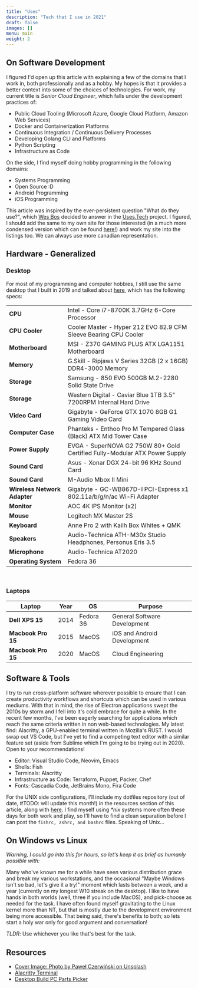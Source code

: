 ```yaml
---
title: "Uses"
description: "Tech that I use in 2021"
draft: false
images: []
menu: main
weight: 2
---
```


## On Software Development

I figured I'd open up this article with explaining a few of the domains that I work in, both professionally and as a hobby. My hopes is that it provides a better context into some of the choices of technologies. For work, my current title is _Senior Cloud Engineer_, which falls under the development practices of:

- Public Cloud Tooling (Microsoft Azure, Google Cloud Platform, Amazon Web Services)
- Docker and Containerization Platforms
- Continuous Integration / Continuous Delivery Processes
- Developing Golang CLI and Platforms
- Python Scripting
- Infrastructure as Code

On the side, I find myself doing hobby programming in the following domains:

- Systems Programming
- Open Source :D
- Android Programming
- iOS Programming


This article was inspired by the ever-persistent question "What do they use?", which [Wes Bos](https://twitter/wesbos) decided to answer in the [Uses.Tech](https://uses.tech/) project. I figured, I should add the same to my own site for those interested (in a much more condensed version which can be found [here!](/uses)) and work my site into the listings too. We can always use more canadian representation.

## Hardware - Generalized

### Desktop

For most of my programming and computer hobbies, I still use the same desktop that I built in 2019 and talked about [here](/article/what-i-ve-done-differently-this-summer/), which has the following specs:

|                              |                                                                            |
| ---------------------------- | -------------------------------------------------------------------------- |
| **CPU**                      | Intel - Core i7-8700K 3.7GHz 6-Core Processor                              |
| **CPU Cooler**               | Cooler Master - Hyper 212 EVO 82.9 CFM Sleeve Bearing CPU Cooler           |
| **Motherboard**              | MSI - Z370 GAMING PLUS ATX LGA1151 Motherboard                             |
| **Memory**                   | G.Skill - Ripjaws V Series 32GB (2 x 16GB) DDR4-3000 Memory                |
| **Storage**                  | Samsung - 850 EVO 500GB M.2-2280 Solid State Drive                         |
| **Storage**                  | Western Digital - Caviar Blue 1TB 3.5" 7200RPM Internal Hard Drive         |
| **Video Card**               | Gigabyte - GeForce GTX 1070 8GB G1 Gaming Video Card                       |
| **Computer Case**            | Phanteks - Enthoo Pro M Tempered Glass (Black) ATX Mid Tower Case          |
| **Power Supply**             | EVGA - SuperNOVA G2 750W 80+ Gold Certified Fully-Modular ATX Power Supply |
| **Sound Card**               | Asus - Xonar DGX 24-bit 96 KHz Sound Card                                  |
| **Sound Card**               | M-Audio Mbox II Mini                                                       |
| **Wireless Network Adapter** | Gigabyte - GC-WB867D-I PCI-Express x1 802.11a/b/g/n/ac Wi-Fi Adapter       |
| **Monitor**                  | AOC 4K IPS Monitor (x2)                                                    |
| **Mouse**                    | Logitech MX Master 2S                                                      |
| **Keyboard**                 | Anne Pro 2 with Kailh Box Whites + QMK                                     |
| **Speakers**                 | Audio-Technica ATH-M30x Studio Headphones, Personus Eris 3.5               |
| **Microphone**               | Audio-Technica AT2020                                                      |
| **Operating System**         | Fedora 36                                                                  |

<br />

### Laptops

| Laptop             | Year | OS        | Purpose                      |
| ------------------ | ---- | --------- | ---------------------------- |
| **Dell XPS 15**    | 2014 | Fedora 36 | General Software Development |
| **Macbook Pro 15** | 2015 | MacOS     | iOS and Android Development  |
| **Macbook Pro 15** | 2020 | MacOS     | Cloud Engineering            |

## Software & Tools

I try to run cross-platform software wherever possible to ensure that I can create productivity workflows and shortcuts which can be used in various mediums. With that in mind, the rise of Electron applications swept the 2010s by storm and I fell into it's cold embrace for quite a while. In the recent few months, I've been eagerly searching for applications which reach the same criteria written in non web-based technologies. My latest find: Alacritty, a GPU-enabled terminal written in Mozilla's RUST. I would swap out VS Code, but I've yet to find a competing text editor with a similar feature set (aside from Sublime which I'm going to be trying out in 2020). Open to your recommendations!

- Editor: Visual Studio Code, Neovim, Emacs
- Shells: Fish
- Terminals: Alacritty
- Infrastructure as Code: Terraform, Puppet, Packer, Chef
- Fonts: Cascadia Code, JetBrains Mono, Fira Code

For the UNIX side configurations, I'll include my dotfiles repository (out of date, #TODO: will update this month!) in the resources section of this article, along with [here](https://github.com/raygervais/dotfiles). I find myself using _\*nix_ systems more often these days for both work and play, so I'll have to find a clean separation before I can post the `fishrc, zshrc, and bashrc` files. Speaking of Unix...

## On Windows vs Linux

_Warning, I could go into this for hours, so let's keep it as brief as humanly possible with:_

Many who've known me for a while have seen various distribution grace and break my various workstations, and the occasional "Maybe Windows isn't so bad, let's give it a try!" moment which lasts between a week, and a year (currently on my longest W10 streak on the desktop). I like to have hands in both worlds (well, three if you include MacOS), and pick-choose as needed for the task. I have often found myself gravitating to the Linux kernel more than NT, but that is mostly due to the development environment being more accessible. That being said, there's benefits to both; so lets start a holy war only for good argument and conversation!

_TLDR_: Use whichever you like that's best for the task.

## Resources

- [Cover Image: Photo by Paweł Czerwiński on Unsplash](https://unsplash.com/photos/e0TFOoOvynU)
- [Alacritty Terminal](https://github.com/alacritty/alacritty)
- [Desktop Build PC Parts Picker](https://ca.pcpartpicker.com/list/FhfFKB)
